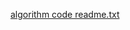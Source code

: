 [algorithm code readme.txt](https://github.com/queensss/Algorithms/files/15398809/algorithm.code.readme.txt)
